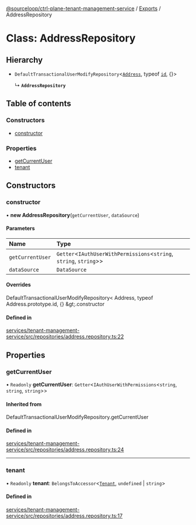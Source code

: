[@sourceloop/ctrl-plane-tenant-management-service](../README.md) / [Exports](../modules.md) / AddressRepository

# Class: AddressRepository

## Hierarchy

- `DefaultTransactionalUserModifyRepository`<[`Address`](Address.md), typeof [`id`](Address.md#id), {}\>

  ↳ **`AddressRepository`**

## Table of contents

### Constructors

- [constructor](AddressRepository.md#constructor)

### Properties

- [getCurrentUser](AddressRepository.md#getcurrentuser)
- [tenant](AddressRepository.md#tenant)

## Constructors

### constructor

• **new AddressRepository**(`getCurrentUser`, `dataSource`)

#### Parameters

| Name | Type |
| :------ | :------ |
| `getCurrentUser` | `Getter`<`IAuthUserWithPermissions`<`string`, `string`, `string`\>\> |
| `dataSource` | `DataSource` |

#### Overrides

DefaultTransactionalUserModifyRepository&lt;
  Address,
  typeof Address.prototype.id,
  {}
\&gt;.constructor

#### Defined in

[services/tenant-management-service/src/repositories/address.repository.ts:22](https://github.com/sourcefuse/arc-saas/blob/5e03dcb/services/tenant-management-service/src/repositories/address.repository.ts#L22)

## Properties

### getCurrentUser

• `Readonly` **getCurrentUser**: `Getter`<`IAuthUserWithPermissions`<`string`, `string`, `string`\>\>

#### Inherited from

DefaultTransactionalUserModifyRepository.getCurrentUser

#### Defined in

[services/tenant-management-service/src/repositories/address.repository.ts:24](https://github.com/sourcefuse/arc-saas/blob/5e03dcb/services/tenant-management-service/src/repositories/address.repository.ts#L24)

___

### tenant

• `Readonly` **tenant**: `BelongsToAccessor`<[`Tenant`](Tenant.md), `undefined` \| `string`\>

#### Defined in

[services/tenant-management-service/src/repositories/address.repository.ts:17](https://github.com/sourcefuse/arc-saas/blob/5e03dcb/services/tenant-management-service/src/repositories/address.repository.ts#L17)
